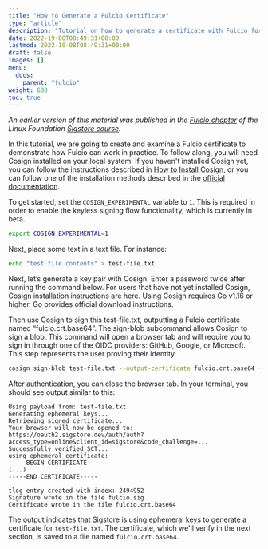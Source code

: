 ```yaml
---
title: "How to Generate a Fulcio Certificate"
type: "article"
description: "Tutorial on how to generate a certificate with Fulcio for software security"
date: 2022-19-08T08:49:31+00:00
lastmod: 2022-19-08T08:49:31+00:00
draft: false
images: []
menu:
  docs:
    parent: "fulcio"
weight: 630
toc: true
---
```


_An earlier version of this material was published in the [Fulcio chapter](https://learning.edx.org/course/course-v1:LinuxFoundationX+LFS182x+2T2022/block-v1:LinuxFoundationX+LFS182x+2T2022+type@sequential+block@2fbe6328019c4b1fbf934bd3bfb7e308/block-v1:LinuxFoundationX+LFS182x+2T2022+type@vertical+block@1f71fcbe8219471fb82e25731b18be11) of the Linux Foundation [Sigstore course](https://learning.edx.org/course/course-v1:LinuxFoundationX+LFS182x+2T2022/home)._

In this tutorial, we are going to create and examine a Fulcio certificate to demonstrate how Fulcio can work in practice. To follow along, you will need Cosign installed on your local system. If you haven't installed Cosign yet, you can follow the instructions described in [How to Install Cosign](../../cosign/how-to-install-cosign), or you can follow one of the installation methods described in the [official documentation](https://docs.sigstore.dev/cosign/installation/).

To get started, set the `COSIGN_EXPERIMENTAL` variable to `1`. This is required in order to enable the keyless signing flow functionality, which is currently in beta.

```sh
export COSIGN_EXPERIMENTAL=1
```

Next, place some text in a text file. For instance:

```sh
echo "test file contents" > test-file.txt
```

Next, let’s generate a key pair with Cosign. Enter a password twice after running the command below. For users that have not yet installed Cosign, Cosign installation instructions are here. Using Cosign requires Go v1.16 or higher. Go provides official download instructions.

Then use Cosign to sign this test-file.txt, outputting a Fulcio certificate named “fulcio.crt.base64”. The sign-blob subcommand allows Cosign to sign a blob. This command will open a browser tab and will require you to sign in through one of the OIDC providers: GitHub, Google, or Microsoft. This step represents the user proving their identity.

```sh
cosign sign-blob test-file.txt --output-certificate fulcio.crt.base64 --output-signature fulcio.sig
```

After authentication, you can close the browser tab. In your terminal, you should see output similar to this:

```
Using payload from: test-file.txt
Generating ephemeral keys...
Retrieving signed certificate...
Your browser will now be opened to:
https://oauth2.sigstore.dev/auth/auth?access_type=online&client_id=sigstore&code_challenge=...
Successfully verified SCT...
using ephemeral certificate:
-----BEGIN CERTIFICATE-----
(...)
-----END CERTIFICATE-----

tlog entry created with index: 2494952
Signature wrote in the file fulcio.sig
Certificate wrote in the file fulcio.crt.base64
```

The output indicates that Sigstore is using ephemeral keys to generate a certificate for `test-file.txt`. The certificate, which we'll verify in the next section, is saved to a file named `fulcio.crt.base64`.

